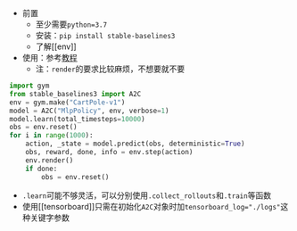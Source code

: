 - 前置
  - 至少需要`python=3.7`
  - 安装：`pip install stable-baselines3`
  - 了解[[env]]
- 使用：参考[教程](https://stable-baselines3.readthedocs.io/en/master/guide/quickstart.html)
  - 注：`render`的要求比较麻烦，不想要就不要

```python
import gym
from stable_baselines3 import A2C
env = gym.make("CartPole-v1")
model = A2C("MlpPolicy", env, verbose=1)
model.learn(total_timesteps=10000)
obs = env.reset()
for i in range(1000):
    action, _state = model.predict(obs, deterministic=True)
    obs, reward, done, info = env.step(action)
    env.render()
    if done:
        obs = env.reset()
```
- `.learn`可能不够灵活，可以分别使用`.collect_rollouts`和`.train`等函数
- 使用[[tensorboard]]只需在初始化`A2C`对象时加`tensorboard_log="./logs"`这种关键字参数